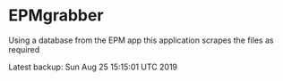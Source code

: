 # EPMgrabber
Using a database from the EPM app this application scrapes the files as required


Latest backup: Sun Aug 25 15:15:01 UTC 2019
